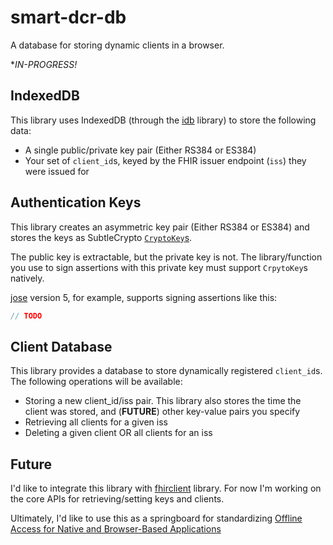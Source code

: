 # smart-dcr-db
A database for storing dynamic clients in a browser.

**IN-PROGRESS!*

## IndexedDB
This library uses IndexedDB (through the [idb](https://www.npmjs.com/package/idb) library) to store the following data:
- A single public/private key pair (Either RS384 or ES384)
- Your set of `client_id`s, keyed by the FHIR issuer endpoint (`iss`) they were issued for

## Authentication Keys
This library creates an asymmetric key pair (Either RS384 or ES384) and stores the keys as SubtleCrypto [`CryptoKey`s](https://developer.mozilla.org/en-US/docs/Web/API/CryptoKey).

The public key is extractable, but the private key is not. The library/function you use to sign assertions with this private key must support `CrpytoKey`s natively.

[jose](https://www.npmjs.com/package/jose) version 5, for example, supports signing assertions like this:
```js
// TODO
```

## Client Database
This library provides a database to store dynamically registered `client_id`s. The following operations will be available:
- Storing a new client_id/iss pair. This library also stores the time the client was stored, and (**FUTURE**) other key-value pairs you specify 
- Retrieving all clients for a given iss
- Deleting a given client OR all clients for an iss

## Future
I'd like to integrate this library with [fhirclient](https://github.com/smart-on-fhir/client-js) library. For now I'm working on the core APIs for retrieving/setting keys and clients.

Ultimately, I'd like to use this as a springboard for standardizing [Offline Access for Native and Browser-Based Applications](https://fhir.epic.com/Documentation?docId=oauth2&section=Standalone-Oauth2-OfflineAccess-0)
